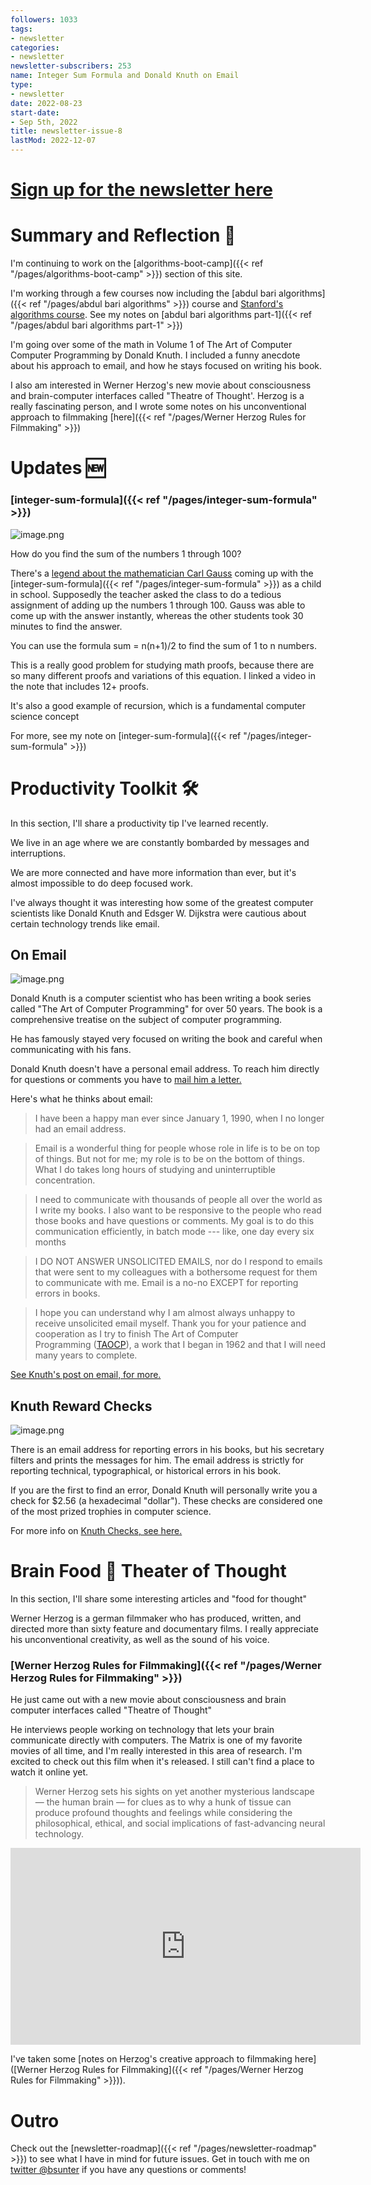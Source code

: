 ```yaml
---
followers: 1033
tags:
- newsletter
categories:
- newsletter
newsletter-subscribers: 253
name: Integer Sum Formula and Donald Knuth on Email
type:
- newsletter
date: 2022-08-23
start-date:
- Sep 5th, 2022
title: newsletter-issue-8
lastMod: 2022-12-07
---
```

#  [Sign up for the newsletter here](https://www.getrevue.co/profile/bsunter/issues/weekly-newsletter-of-brian-sunter-issue-1-1220479)

# Summary and Reflection 🤔

I'm continuing to work on the [algorithms-boot-camp]({{< ref "/pages/algorithms-boot-camp" >}}) section of this site.

I'm working through a few courses now including the [abdul bari algorithms]({{< ref "/pages/abdul bari algorithms" >}}) course and [Stanford's algorithms course](https://stanford-cs161.github.io/winter2021/lectures/). See my notes on [abdul bari algorithms part-1]({{< ref "/pages/abdul bari algorithms part-1" >}})

I'm going over some of the math in Volume 1 of The Art of Computer Computer Programming by Donald Knuth. I included a funny anecdote about his approach to email, and how he stays focused on writing his book.

I also am interested in Werner Herzog's new movie about consciousness and brain-computer interfaces called "Theatre of Thought'. Herzog is a really fascinating person, and I wrote some notes on his unconventional approach to filmmaking [here]({{< ref "/pages/Werner Herzog Rules for Filmmaking" >}})

# Updates 🆕

### [integer-sum-formula]({{< ref "/pages/integer-sum-formula" >}})

![image.png](/assets/image_1665465573710_0.png)

How do you find the sum of the numbers 1 through 100?

There's a [legend about the mathematician Carl Gauss](https://www.americanscientist.org/article/gausss-day-of-reckoning) coming up with the [integer-sum-formula]({{< ref "/pages/integer-sum-formula" >}}) as a child in school. Supposedly the teacher asked the class to do a tedious assignment of adding up the numbers 1 through 100. Gauss was able to come up with the answer instantly, whereas the other students took 30 minutes to find the answer.

You can use the formula sum = n(n+1)/2 to find the sum of 1 to n numbers.

This is a really good problem for studying math proofs, because there are so many different proofs and variations of this equation. I linked a video in the note that includes 12+ proofs.

It's also a good example of recursion, which is a fundamental computer science concept

For more, see my note on [integer-sum-formula]({{< ref "/pages/integer-sum-formula" >}})

# Productivity Toolkit 🛠️

In this section, I'll share a productivity tip I've learned recently.

We live in an age where we are constantly bombarded by messages and interruptions.

We are more connected and have more information than ever, but it's almost impossible to do deep focused work.

I've always thought it was interesting how some of the greatest computer scientists like Donald Knuth and Edsger W. Dijkstra were cautious about certain technology trends like email.

## On Email

![image.png](/assets/image_1665467044511_0.png)

Donald Knuth is a computer scientist who has been writing a book series called "The Art of Computer Programming" for over 50 years. The book is a comprehensive treatise on the subject of computer programming.

He has famously stayed very focused on writing the book and careful when communicating with his fans.

Donald Knuth doesn't have a personal email address. To reach him directly for questions or comments you have to [mail him a letter.](https://www-cs-faculty.stanford.edu/~knuth/email.html)

Here's what he thinks about email:

> I have been a happy man ever since January 1, 1990, when I no longer had an email address.

> Email is a wonderful thing for people whose role in life is to be on top of things. But not for me; my role is to be on the bottom of things. What I do takes long hours of studying and uninterruptible concentration.

> I need to communicate with thousands of people all over the world as I write my books. I also want to be responsive to the people who read those books and have questions or comments. My goal is to do this communication efficiently, in batch mode --- like, one day every six months

> I DO NOT ANSWER UNSOLICITED EMAILS, nor do I respond to emails that were sent to my colleagues with a bothersome request for them to communicate with me. Email is a no-no EXCEPT for reporting errors in books.

> I hope you can understand why I am almost always unhappy to receive unsolicited email myself. Thank you for your patience and cooperation as I try to finish The Art of Computer Programming ([TAOCP](https://www-cs-faculty.stanford.edu/~knuth/taocp.html)), a work that I began in 1962 and that I will need many years to complete.

[See Knuth's post on email, for more.](https://www-cs-faculty.stanford.edu/~knuth/email.html)

## Knuth Reward Checks

![image.png](/assets/image_1665466908028_0.png)

There is an email address for reporting errors in his books, but his secretary filters and prints the messages for him. The email address is strictly for reporting technical, typographical, or historical errors in his book.

If you are the first to find an error, Donald Knuth will personally write you a check for $2.56 (a hexadecimal "dollar"). These checks are considered one of the most prized trophies in computer science.

For more info on [Knuth Checks, see here.](https://en.wikipedia.org/wiki/Knuth_reward_check)

# Brain Food 🧠 Theater of Thought

In this section, I'll share some interesting articles and "food for thought"

Werner Herzog is a german filmmaker who has produced, written, and directed more than sixty feature and documentary films. I really appreciate his unconventional creativity, as well as the sound of his voice.

### [Werner Herzog Rules for Filmmaking]({{< ref "/pages/Werner Herzog Rules for Filmmaking" >}})

He just came out with a new movie about consciousness and brain computer interfaces called "Theatre of Thought"

He interviews people working on technology that lets your brain communicate directly with computers. The Matrix is one of my favorite movies of all time, and I'm really interested in this area of research. I'm excited to check out this film when it's released. I still can't find a place to watch it online yet.

> Werner Herzog sets his sights on yet another mysterious landscape — the human brain — for clues as to why a hunk of tissue can produce profound thoughts and feelings while considering the philosophical, ethical, and social implications of fast-advancing neural technology.

<iframe width="560" height="315" src="https://www.youtube.com/embed/9P0nHSKwWMU" title="YouTube video player" frameborder="0" allow="accelerometer; autoplay; clipboard-write; encrypted-media; gyroscope; picture-in-picture" allowfullscreen></iframe>

I've taken some [notes on Herzog's creative approach to filmmaking here]([Werner Herzog Rules for Filmmaking]({{< ref "/pages/Werner Herzog Rules for Filmmaking" >}})).

# Outro

Check out the [newsletter-roadmap]({{< ref "/pages/newsletter-roadmap" >}}) to see what I have in mind for future issues. Get in touch with me on [twitter @bsunter](https://twitter.com) if you have any questions or comments!
